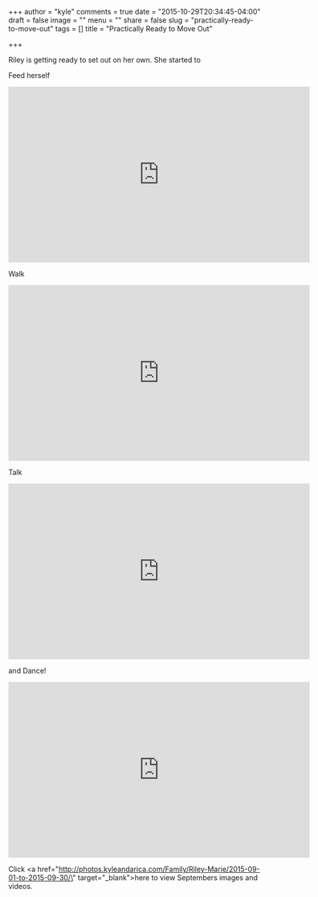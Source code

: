 +++
author = "kyle"
comments = true
date = "2015-10-29T20:34:45-04:00"
draft = false
image = ""
menu = ""
share = false
slug = "practically-ready-to-move-out"
tags = []
title = "Practically Ready to Move Out"

+++

Riley is getting ready to set out on her own. <!--more-->She started to

Feed herself
<iframe src="http://api.smugmug.com/services/embed/4375103153_99F8qFF?albumId=50641559&width=600&albumKey=fMmXJj" frameborder="0" scrolling="no" width="600px" height="350px"></iframe>


Walk
<iframe src="http://api.smugmug.com/services/embed/4375102635_BMmMkj6?albumId=50641559&width=600&albumKey=fMmXJj" frameborder="0" scrolling="no" width="600px" height="350px"></iframe>


Talk
<iframe src="http://api.smugmug.com/services/embed/4375116045_p6Z6wdF?albumId=50641559&width=600&albumKey=fMmXJj" frameborder="0" scrolling="no" width="600px" height="350px"></iframe>


and Dance!
<iframe src="http://api.smugmug.com/services/embed/4375102962_zh5xsBw?albumId=50641559&width=600&albumKey=fMmXJj" frameborder="0" scrolling="no" width="600px" height="350px"></iframe>


Click <a href=\"http://photos.kyleandarica.com/Family/Riley-Marie/2015-09-01-to-2015-09-30/\" target=\"_blank\">here</a> to view Septembers images and videos.